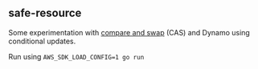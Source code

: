 ## safe-resource

Some experimentation with [compare and swap](https://en.wikipedia.org/wiki/Compare-and-swap) (CAS) and Dynamo using conditional updates.

Run using `AWS_SDK_LOAD_CONFIG=1 go run`

